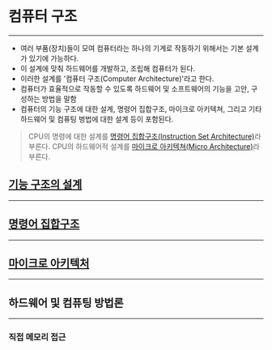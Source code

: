 # 컴퓨터 구조
---
- 여러 부품(장치)들이 모여 컴퓨터라는 하나의 기계로 작동하기 위해서는 기본 설계가 있기에 가능하다.
- 이 설계에 맞춰 하드웨어를 개발하고, 조립해 컴퓨터가 된다.
- 이러한 설계를 '컴퓨터 구조(Computer Architecture)'라고 한다.
- 컴퓨터가 효율적으로 작동할 수 있도록 하드웨어 및 소프트웨어의 기능을 고안, 구성하는 방법을 말함
- 컴퓨터의 기능 구조에 대한 설계, 명령어 집합구조, 마이크로 아키텍쳐, 그리고 기타 하드웨어 및 컴퓨팅 벙법에 대한 설계 등이 포함된다.

> CPU의 명령에 대한 설계를 [명령어 집합구조(Instruction Set Architecture)](InstructionSetArchitecture.md)라 부른다.
> CPU의 하드웨어적 설계를 [마이크로 아키텍쳐(Micro Architecture)](MicroArchitecture.md)라 부른다.

## [기능 구조의 설계](기능구조의설계.md)
---

## [명령어 집합구조](InstructionSetArchitecture.md)
---

## [마이크로 아키텍처](MicroArchitecture.md)
---

## 하드웨어 및 컴퓨팅 방법론
---
### 직접 메모리 접근